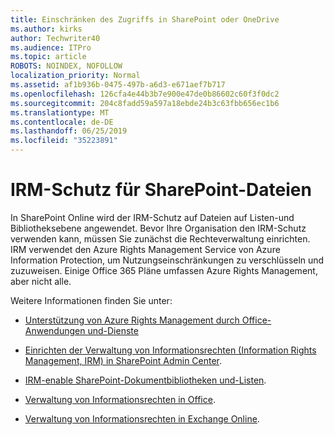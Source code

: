 ```yaml
---
title: Einschränken des Zugriffs in SharePoint oder OneDrive
ms.author: kirks
author: Techwriter40
ms.audience: ITPro
ms.topic: article
ROBOTS: NOINDEX, NOFOLLOW
localization_priority: Normal
ms.assetid: af1b936b-0475-497b-a6d3-e671aef7b717
ms.openlocfilehash: 126cfa4e44b3b7e900e47de0b86602c60f3f0dc2
ms.sourcegitcommit: 204c8fadd59a597a18ebde24b3c63fbb656ec1b6
ms.translationtype: MT
ms.contentlocale: de-DE
ms.lasthandoff: 06/25/2019
ms.locfileid: "35223891"
---
```

# <a name="irm-protection-to-sharepoint-files"></a>IRM-Schutz für SharePoint-Dateien


In SharePoint Online wird der IRM-Schutz auf Dateien auf Listen-und Bibliotheksebene angewendet. Bevor Ihre Organisation den IRM-Schutz verwenden kann, müssen Sie zunächst die Rechteverwaltung einrichten. IRM verwendet den Azure Rights Management Service von Azure Information Protection, um Nutzungseinschränkungen zu verschlüsseln und zuzuweisen. Einige Office 365 Pläne umfassen Azure Rights Management, aber nicht alle. 

Weitere Informationen finden Sie unter:

- [Unterstützung von Azure Rights Management durch Office-Anwendungen und-Dienste](https://docs.microsoft.com/azure/information-protection/understand-explore/office-apps-services-support)

- [Einrichten der Verwaltung von Informationsrechten (Information Rights Management, IRM) in SharePoint Admin Center](https://docs.microsoft.com/office365/securitycompliance/set-up-irm-in-sp-admin-center).

- [IRM-enable SharePoint-Dokumentbibliotheken und-Listen](https://docs.microsoft.com/office365/securitycompliance/set-up-irm-in-sp-admin-center#irm-enable-sharepoint-document-libraries-and-lists).

- [Verwaltung von Informationsrechten in Office](https://support.office.com/Article/Information-Rights-Management-in-Office-c7a70797-6b1e-493f-acf7-92a39b85e30c).

- [Verwaltung von Informationsrechten in Exchange Online](https://docs.microsoft.com/office365/SecurityCompliance/information-rights-management-in-exchange-online).


